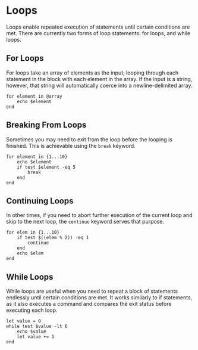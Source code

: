 # Loops

Loops enable repeated execution of statements until certain conditions are met. There are
currently two forms of loop statements: for loops, and while loops.

## For Loops

For loops take an array of elements as the input; looping through each statement in the block
with each element in the array. If the input is a string, however, that string will automatically
coerce into a newline-delimited array.

```ion
for element in @array
    echo $element
end
```

## Breaking From Loops

Sometimes you may need to exit from the loop before the looping is finished. This is achievable
using the `break` keyword.

```ion
for element in {1...10}
    echo $element
    if test $element -eq 5
        break
    end
end
```

## Continuing Loops

In other times, if you need to abort further execution of the current loop and skip to the next
loop, the `continue` keyword serves that purpose.

```ion
for elem in {1...10}
    if test $((elem % 2)) -eq 1
        continue
    end
    echo $elem
end
```

## While Loops

While loops are useful when you need to repeat a block of statements endlessly until certain
conditions are met. It works similarly to if statements, as it also executes a command and
compares the exit status before executing each loop.

```ion
let value = 0
while test $value -lt 6
    echo $value
    let value += 1
end
```
